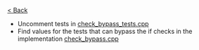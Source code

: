 [< Back](../../README.md)

* Uncomment tests in [check_bypass_tests.cpp](check_bypass_tests.cpp)
* Find values for the tests that can bypass the if checks in the implementation [check_bypass.cpp](check_bypass.cpp)